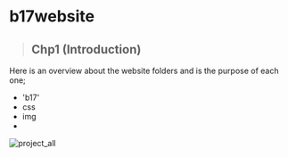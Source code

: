 # b17website
> ## Chp1 (Introduction)
 Here is an overview about the website folders and is the purpose of each one;
   - 'b17'
   - css
   - img
   - 
  ![project_all](https://user-images.githubusercontent.com/100317841/170894084-433713e6-cbbd-4645-8a34-1899772f0ad7.png)

